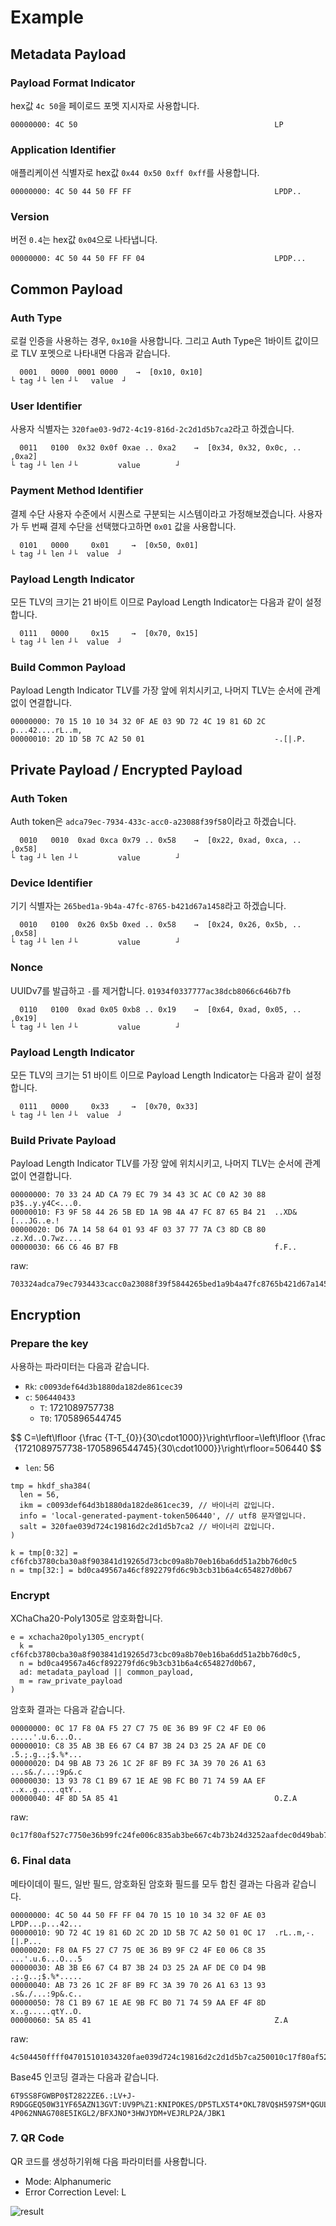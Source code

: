 # Example

## Metadata Payload

### Payload Format Indicator

hex값 `4c 50`을 페이로드 포멧 지시자로 사용합니다.

```text
00000000: 4C 50                                            LP
```

### Application Identifier

애플리케이션 식별자로  hex값 `0x44 0x50 0xff 0xff`를 사용합니다. 

```text
00000000: 4C 50 44 50 FF FF                                LPDP..
```

### Version

버전 `0.4`는 hex값 `0x04`으로 나타냅니다.

```text
00000000: 4C 50 44 50 FF FF 04                             LPDP...
```

## Common Payload

### Auth Type

로컬 인증을 사용하는 경우, `0x10`을 사용합니다. 그리고 Auth Type은 1바이트 값이므로 TLV 포멧으로 나타내면 다음과 같습니다.

```text
  0001   0000  0001 0000    →  [0x10, 0x10]
└ tag ┘└ len ┘└   value  ┘
```

### User Identifier

사용자 식별자는 `320fae03-9d72-4c19-816d-2c2d1d5b7ca2`라고 하겠습니다.

```text
  0011   0100  0x32 0x0f 0xae .. 0xa2    →  [0x34, 0x32, 0x0c, .. ,0xa2]
└ tag ┘└ len ┘└         value        ┘
```

### Payment Method Identifier

결제 수단 사용자 수준에서 시퀀스로 구분되는 시스템이라고 가정해보겠습니다. 사용자가 두 번째 결제 수단을 선택했다고하면 `0x01` 값을 사용합니다.

```text
  0101   0000     0x01     →  [0x50, 0x01]
└ tag ┘└ len ┘└  value  ┘ 
```

### Payload Length Indicator

모든 TLV의 크기는 21 바이트 이므로 Payload Length Indicator는 다음과 같이 설정합니다.

```text
  0111   0000     0x15     →  [0x70, 0x15]
└ tag ┘└ len ┘└  value  ┘ 
```

### Build Common Payload

Payload Length Indicator TLV를 가장 앞에 위치시키고, 나머지 TLV는 순서에 관계없이 연결합니다.

```text
00000000: 70 15 10 10 34 32 0F AE 03 9D 72 4C 19 81 6D 2C  p...42....rL..m,
00000010: 2D 1D 5B 7C A2 50 01                             -.[|.P.
```

## Private Payload / Encrypted Payload

### Auth Token

Auth token은 `adca79ec-7934-433c-acc0-a23088f39f58`이라고 하겠습니다.

```text
  0010   0010  0xad 0xca 0x79 .. 0x58    →  [0x22, 0xad, 0xca, .. ,0x58]
└ tag ┘└ len ┘└         value        ┘
```

### Device Identifier

기기 식별자는 `265bed1a-9b4a-47fc-8765-b421d67a1458`라고 하겠습니다.

```text
  0010   0100  0x26 0x5b 0xed .. 0x58    →  [0x24, 0x26, 0x5b, .. ,0x58]
└ tag ┘└ len ┘└         value        ┘
```

### Nonce

UUIDv7를 발급하고 `-`를 제거합니다. `01934f0337777ac38dcb8066c646b7fb`

```text
  0110   0100  0xad 0x05 0xb8 .. 0x19    →  [0x64, 0xad, 0x05, .. ,0x19]
└ tag ┘└ len ┘└         value        ┘
```

### Payload Length Indicator

모든 TLV의 크기는 51 바이트 이므로 Payload Length Indicator는 다음과 같이 설정합니다.

```text
  0111   0000     0x33     →  [0x70, 0x33]
└ tag ┘└ len ┘└  value  ┘ 
```

### Build Private Payload

Payload Length Indicator TLV를 가장 앞에 위치시키고, 나머지 TLV는 순서에 관계없이 연결합니다.

```text
00000000: 70 33 24 AD CA 79 EC 79 34 43 3C AC C0 A2 30 88  p3$..y.y4C<...0.
00000010: F3 9F 58 44 26 5B ED 1A 9B 4A 47 FC 87 65 B4 21  ..XD&[...JG..e.!
00000020: D6 7A 14 58 64 01 93 4F 03 37 77 7A C3 8D CB 80  .z.Xd..O.7wz....
00000030: 66 C6 46 B7 FB                                   f.F..
```

raw:

```text
703324adca79ec7934433cacc0a23088f39f5844265bed1a9b4a47fc8765b421d67a14586401934f0337777ac38dcb8066c646b7fb
```

## Encryption

### Prepare the key

사용하는 파라미터는 다음과 같습니다.

- `Rk`: `c0093def64d3b1880da182de861cec39`
- `c`: `506440433`
  - `T`: 1721089757738
  - `T0`: 1705896544745

$$
C=\left\lfloor {\frac {T-T_{0}}{30\cdot1000}}\right\rfloor=\left\lfloor {\frac {1721089757738-1705896544745}{30\cdot1000}}\right\rfloor=506440
$$

- `len`: 56

```text
tmp = hkdf_sha384(
  len = 56,
  ikm = c0093def64d3b1880da182de861cec39, // 바이너리 값입니다.
  info = 'local-generated-payment-token506440', // utf8 문자열입니다.
  salt = 320fae039d724c19816d2c2d1d5b7ca2 // 바이너리 값입니다.
)

k = tmp[0:32] = cf6fcb3780cba30a8f903841d19265d73cbc09a8b70eb16ba6dd51a2bb76d0c5
n = tmp[32:] = bd0ca49567a46cf892279fd6c9b3cb31b6a4c654827d0b67
```

### Encrypt

XChaCha20-Poly1305로 암호화합니다.

```text
e = xchacha20poly1305_encrypt(
  k = cf6fcb3780cba30a8f903841d19265d73cbc09a8b70eb16ba6dd51a2bb76d0c5, 
  n = bd0ca49567a46cf892279fd6c9b3cb31b6a4c654827d0b67, 
  ad: metadata_payload || common_payload,
  m = raw_private_payload
)
```

암호화 결과는 다음과 같습니다.

```text
00000000: 0C 17 F8 0A F5 27 C7 75 0E 36 B9 9F C2 4F E0 06  .....'.u.6...O..
00000010: C8 35 AB 3B E6 67 C4 B7 3B 24 D3 25 2A AF DE C0  .5.;.g..;$.%*...
00000020: D4 9B AB 73 26 1C 2F 8F B9 FC 3A 39 70 26 A1 63  ...s&./...:9p&.c
00000030: 13 93 78 C1 B9 67 1E AE 9B FC B0 71 74 59 AA EF  ..x..g.....qtY..
00000040: 4F 8D 5A 85 41                                   O.Z.A
```

raw:

```text
0c17f80af527c7750e36b99fc24fe006c835ab3be667c4b73b24d3252aafdec0d49bab73261c2f8fb9fc3a397026a163139378c1b9671eae9bfcb0717459aaef4f8d5a8541
```

### 6. Final data

메타이데이 필드, 일반 필드, 암호화된 암호화 필드를 모두 합친 결과는 다음과 같습니다.

```text
00000000: 4C 50 44 50 FF FF 04 70 15 10 10 34 32 0F AE 03  LPDP...p...42...
00000010: 9D 72 4C 19 81 6D 2C 2D 1D 5B 7C A2 50 01 0C 17  .rL..m,-.[|.P...
00000020: F8 0A F5 27 C7 75 0E 36 B9 9F C2 4F E0 06 C8 35  ...'.u.6...O...5
00000030: AB 3B E6 67 C4 B7 3B 24 D3 25 2A AF DE C0 D4 9B  .;.g..;$.%*.....
00000040: AB 73 26 1C 2F 8F B9 FC 3A 39 70 26 A1 63 13 93  .s&./...:9p&.c..
00000050: 78 C1 B9 67 1E AE 9B FC B0 71 74 59 AA EF 4F 8D  x..g.....qtY..O.
00000060: 5A 85 41                                         Z.A
```

raw:

```text
4c504450ffff047015101034320fae039d724c19816d2c2d1d5b7ca250010c17f80af527c7750e36b99fc24fe006c835ab3be667c4b73b24d3252aafdec0d49bab73261c2f8fb9fc3a397026a163139378c1b9671eae9bfcb0717459aaef4f8d5a8541
```

Base45 인코딩 결과는 다음과 같습니다.

```text
6T9SS8FGWBP0$T2822ZE6.:LV+J-R9DGGEQ50W31YF65AZN13GVT:UV9P%Z1:KNIPOKES/DP5TLX5T4*OKL78VQ$H597SM*QGUL  4P062NNAG708E5IKGL2/BFXJNO*3HWJYDM+VEJRLP2A/JBK1
```

### 7. QR Code

QR 코드를 생성하기위해 다음 파라미터를 사용합니다.

- Mode: Alphanumeric
- Error Correction Level: L

![result](./static/result.png)
